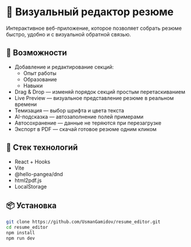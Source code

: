 # 📝 Визуальный редактор резюме

Интерактивное веб-приложение, которое позволяет собрать резюме быстро, удобно и с визуальной обратной связью.

## 🚀 Возможности

- Добавление и редактирование секций:
  - Опыт работы
  - Образование
  - Навыки
- Drag & Drop — изменяй порядок секций простым перетаскиванием
- Live Preview — визуальное представление резюме в реальном времени
- Темизация — выбор шрифта и цвета текста
- AI-подсказка — автозаполнение полей примерами
- Автосохранение — данные не теряются при перезагрузке
- Экспорт в PDF — скачай готовое резюме одним кликом

## 🧰 Стек технологий

- React + Hooks
- Vite
- @hello-pangea/dnd
- html2pdf.js
- LocalStorage

## 📦 Установка

```bash
git clone https://github.com/UsmanGamidov/resume_editor.git
cd resume_editor
npm install
npm run dev
